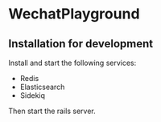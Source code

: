 # WechatPlayground

## Installation for development
Install and start the following services:
- Redis
- Elasticsearch
- Sidekiq

Then start the rails server.
